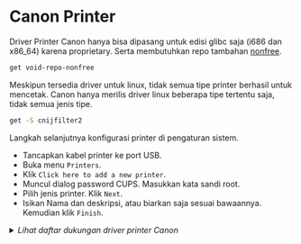 # Canon Printer

Driver Printer Canon hanya bisa dipasang untuk edisi glibc saja (i686 dan x86_64) karena proprietary. Serta membutuhkan repo tambahan [nonfree].

```sh
get void-repo-nonfree
```

Meskipun tersedia driver untuk linux, tidak semua tipe printer berhasil untuk mencetak. Canon hanya merilis driver linux beberapa tipe tertentu saja, tidak semua jenis tipe.

```sh
get -S cnijfilter2
```

Langkah selanjutnya konfigurasi printer di pengaturan sistem.

* Tancapkan kabel printer ke port USB.
* Buka menu `Printers`.
* Klik `Click here to add a new printer`.
* Muncul dialog password CUPS. Masukkan kata sandi root.
* Pilih jenis printer. Klik `Next`.
* Isikan Nama dan deskripsi, atau biarkan saja sesuai bawaannya. Kemudian klik `Finish`.

<details>
  <summary><i>Lihat daftar dukungan driver printer Canon</i></summary>

    - canone200
    - canone300
    - canone3100
    - canone4200
    - canone460
    - canone470
    - canone480
    - canong3000
    - canong3010
    - canong4000
    - canong4010
    - canonib4000
    - canonib4100
    - canonip110
    - canonmb2000
    - canonmb2100
    - canonmb2300
    - canonmb2700
    - canonmb5000
    - canonmb5100
    - canonmb5300
    - canonmb5400
    - canonmg2900
    - canonmg3000
    - canonmg3600
    - canonmg5600
    - canonmg5700
    - canonmg6600
    - canonmg6800
    - canonmg6900
    - canonmg7500
    - canonmg7700
    - canonmx490
    - canontr4500
    - canontr7500
    - canontr7530
    - canontr8500
    - canontr8530
    - canontr8580
    - canontr9530
    - canonts200
    - canonts300
    - canonts3100
    - canonts5000
    - canonts5100
    - canonts6000
    - canonts6100
    - canonts6130
    - canonts6180
    - canonts6200
    - canonts6230
    - canonts6280
    - canonts8000
    - canonts8100
    - canonts8130
    - canonts8180
    - canonts8200
    - canonts8230
    - canonts8280
    - canonts9000
    - canonts9100
    - canonts9180
    - canonts9500
    - canonts9580
    - canonxk50
    - canonxk70
    - canonxk80

</details>

[nonfree]:../../server.html#repo-tambahan

